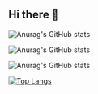 ## Hi there 👋


![Anurag's GitHub stats](https://github-readme-stats.vercel.app/api?username=christopherjulien&show=reviews,discussions_started,discussions_answered,prs_merged,prs_merged_percentage)

![Anurag's GitHub stats](https://github-readme-stats.vercel.app/api?username=christopherjulien&show_icons=true)

![Anurag's GitHub stats](https://github-readme-stats.vercel.app/api?username=christopherjulien&show_icons=true&theme=transparent)

[![Top Langs](https://github-readme-stats.vercel.app/api/top-langs/?username=christopherjulien&hide=makefile,cmake&layout=donut)](https://github.com/christopherjulien/github-readme-stats)









